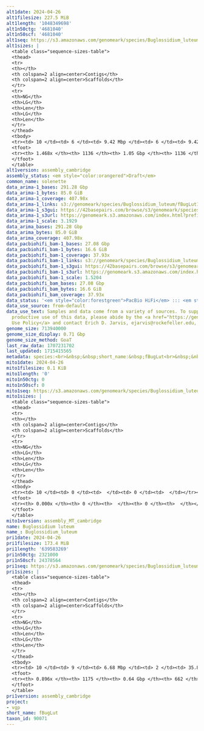 ```yaml
---
alt1date: 2024-04-26
alt1filesize: 227.5 MiB
alt1length: '1048349698'
alt1n50ctg: '4681040'
alt1n50scf: '4681040'
alt1seq: https://s3.amazonaws.com/genomeark/species/Buglossidium_luteum/fBugLut1/assembly_cambridge/fBugLut1.alt.asm.20240426.fasta.gz
alt1sizes: |
  <table class="sequence-sizes-table">
  <thead>
  <tr>
  <th></th>
  <th colspan=2 align=center>Contigs</th>
  <th colspan=2 align=center>Scaffolds</th>
  </tr>
  <tr>
  <th>NG</th>
  <th>LG</th>
  <th>Len</th>
  <th>LG</th>
  <th>Len</th>
  </tr>
  </thead>
  <tbody>
  <tr><td> 10 </td><td> 6 </td><td> 9.42 Mbp </td><td> 6 </td><td> 9.42 Mbp </td></tr><tr><td> 20 </td><td> 14 </td><td> 6.99 Mbp </td><td> 14 </td><td> 6.99 Mbp </td></tr><tr><td> 30 </td><td> 26 </td><td> 5.86 Mbp </td><td> 26 </td><td> 5.86 Mbp </td></tr><tr><td> 40 </td><td> 38 </td><td> 5.36 Mbp </td><td> 38 </td><td> 5.36 Mbp </td></tr><tr style="background-color:#cccccc;"><td> 50 </td><td> 52 </td><td> 4.68 Mbp </td><td> 52 </td><td> 4.68 Mbp </td></tr><tr><td> 60 </td><td> 68 </td><td> 4.21 Mbp </td><td> 68 </td><td> 4.21 Mbp </td></tr><tr><td> 70 </td><td> 86 </td><td> 3.53 Mbp </td><td> 86 </td><td> 3.53 Mbp </td></tr><tr><td> 80 </td><td> 108 </td><td> 3.15 Mbp </td><td> 108 </td><td> 3.15 Mbp </td></tr><tr><td> 90 </td><td> 132 </td><td> 2.73 Mbp </td><td> 132 </td><td> 2.73 Mbp </td></tr><tr><td> 100 </td><td> 161 </td><td> 2.34 Mbp </td><td> 161 </td><td> 2.34 Mbp </td></tr></tbody>
  <tfoot>
  <tr><th> 1.468x </th><th> 1136 </th><th> 1.05 Gbp </th><th> 1136 </th><th> 1.05 Gbp </th></tr>
  </tfoot>
  </table>
alt1version: assembly_cambridge
assembly_status: <em style="color:orangered">Draft</em>
common_name: solenette
data_arima-1_bases: 291.28 Gbp
data_arima-1_bytes: 85.0 GiB
data_arima-1_coverage: 407.98x
data_arima-1_links: s3://genomeark/species/Buglossidium_luteum/fBugLut1/genomic_data/arima/<br>
data_arima-1_s3gui: https://42basepairs.com/browse/s3/genomeark/species/Buglossidium_luteum/fBugLut1/genomic_data/arima/
data_arima-1_s3url: https://genomeark.s3.amazonaws.com/index.html?prefix=species/Buglossidium_luteum/fBugLut1/genomic_data/arima/
data_arima-1_scale: 3.1929
data_arima_bases: 291.28 Gbp
data_arima_bytes: 85.0 GiB
data_arima_coverage: 407.98x
data_pacbiohifi_bam-1_bases: 27.08 Gbp
data_pacbiohifi_bam-1_bytes: 16.6 GiB
data_pacbiohifi_bam-1_coverage: 37.93x
data_pacbiohifi_bam-1_links: s3://genomeark/species/Buglossidium_luteum/fBugLut1/genomic_data/pacbio_hifi/<br>
data_pacbiohifi_bam-1_s3gui: https://42basepairs.com/browse/s3/genomeark/species/Buglossidium_luteum/fBugLut1/genomic_data/pacbio_hifi/
data_pacbiohifi_bam-1_s3url: https://genomeark.s3.amazonaws.com/index.html?prefix=species/Buglossidium_luteum/fBugLut1/genomic_data/pacbio_hifi/
data_pacbiohifi_bam-1_scale: 1.5204
data_pacbiohifi_bam_bases: 27.08 Gbp
data_pacbiohifi_bam_bytes: 16.6 GiB
data_pacbiohifi_bam_coverage: 37.93x
data_status: '<em style="color:forestgreen">PacBio HiFi</em> ::: <em style="color:forestgreen">Arima</em>'
data_use_source: from-default
data_use_text: Samples and data come from a variety of sources. To support fair and
  productive use of this data, please abide by the <a href="https://genome10k.soe.ucsc.edu/data-use-policies/">Data
  Use Policy</a> and contact Erich D. Jarvis, ejarvis@rockefeller.edu, with any questions.
genome_size: 713940000
genome_size_display: 0.71 Gbp
genome_size_method: GoaT
last_raw_data: 1707231702
last_updated: 1715415565
metadata: species:<br>&nbsp;&nbsp;short_name:&nbsp;fBugLut<br>&nbsp;&nbsp;name:&nbsp;Buglossidium&nbsp;luteum<br>&nbsp;&nbsp;taxon_id:&nbsp;90071<br>&nbsp;&nbsp;common_name:&nbsp;solenette<br>&nbsp;&nbsp;order:<br>&nbsp;&nbsp;&nbsp;&nbsp;name:&nbsp;Pleuronectiformes<br>&nbsp;&nbsp;family:<br>&nbsp;&nbsp;&nbsp;&nbsp;name:&nbsp;Soleidae<br>&nbsp;&nbsp;individuals:<br>&nbsp;&nbsp;&nbsp;&nbsp;-&nbsp;short_name:&nbsp;fBugLut1<br>&nbsp;&nbsp;&nbsp;&nbsp;&nbsp;&nbsp;biosample_id:&nbsp;SAMEA110450066<br>&nbsp;&nbsp;&nbsp;&nbsp;&nbsp;&nbsp;sex:<br>&nbsp;&nbsp;genome_size:&nbsp;713940000<br>&nbsp;&nbsp;genome_size_method:&nbsp;GoaT<br>&nbsp;&nbsp;project:&nbsp;[&nbsp;vgp&nbsp;]<br>
mito1date: 2024-04-26
mito1filesize: 0.1 KiB
mito1length: '0'
mito1n50ctg: 0
mito1n50scf: 0
mito1seq: https://s3.amazonaws.com/genomeark/species/Buglossidium_luteum/fBugLut1/assembly_MT_cambridge/fBugLut1.MT.20240426.fasta.gz
mito1sizes: |
  <table class="sequence-sizes-table">
  <thead>
  <tr>
  <th></th>
  <th colspan=2 align=center>Contigs</th>
  <th colspan=2 align=center>Scaffolds</th>
  </tr>
  <tr>
  <th>NG</th>
  <th>LG</th>
  <th>Len</th>
  <th>LG</th>
  <th>Len</th>
  </tr>
  </thead>
  <tbody>
  <tr><td> 10 </td><td> 0 </td><td>  </td><td> 0 </td><td>  </td></tr><tr><td> 20 </td><td> 0 </td><td>  </td><td> 0 </td><td>  </td></tr><tr><td> 30 </td><td> 0 </td><td>  </td><td> 0 </td><td>  </td></tr><tr><td> 40 </td><td> 0 </td><td>  </td><td> 0 </td><td>  </td></tr><tr style="background-color:#cccccc;"><td> 50 </td><td> 0 </td><td style="background-color:#ff8888;">  </td><td> 0 </td><td style="background-color:#ff8888;">  </td></tr><tr><td> 60 </td><td> 0 </td><td>  </td><td> 0 </td><td>  </td></tr><tr><td> 70 </td><td> 0 </td><td>  </td><td> 0 </td><td>  </td></tr><tr><td> 80 </td><td> 0 </td><td>  </td><td> 0 </td><td>  </td></tr><tr><td> 90 </td><td> 0 </td><td>  </td><td> 0 </td><td>  </td></tr><tr><td> 100 </td><td> 0 </td><td>  </td><td> 0 </td><td>  </td></tr></tbody>
  <tfoot>
  <tr><th> 0.000x </th><th> 0 </th><th>  </th><th> 0 </th><th>  </th></tr>
  </tfoot>
  </table>
mito1version: assembly_MT_cambridge
name: Buglossidium luteum
name_: Buglossidium_luteum
pri1date: 2024-04-26
pri1filesize: 173.4 MiB
pri1length: '639583269'
pri1n50ctg: 2321000
pri1n50scf: 24378564
pri1seq: https://s3.amazonaws.com/genomeark/species/Buglossidium_luteum/fBugLut1/assembly_cambridge/fBugLut1.pri.asm.20240426.fasta.gz
pri1sizes: |
  <table class="sequence-sizes-table">
  <thead>
  <tr>
  <th></th>
  <th colspan=2 align=center>Contigs</th>
  <th colspan=2 align=center>Scaffolds</th>
  </tr>
  <tr>
  <th>NG</th>
  <th>LG</th>
  <th>Len</th>
  <th>LG</th>
  <th>Len</th>
  </tr>
  </thead>
  <tbody>
  <tr><td> 10 </td><td> 9 </td><td> 6.68 Mbp </td><td> 2 </td><td> 35.89 Mbp </td></tr><tr><td> 20 </td><td> 21 </td><td> 4.72 Mbp </td><td> 4 </td><td> 30.88 Mbp </td></tr><tr><td> 30 </td><td> 38 </td><td> 3.81 Mbp </td><td> 6 </td><td> 30.13 Mbp </td></tr><tr><td> 40 </td><td> 58 </td><td> 3.10 Mbp </td><td> 9 </td><td> 28.18 Mbp </td></tr><tr style="background-color:#cccccc;"><td> 50 </td><td> 86 </td><td style="background-color:#88ff88;"> 2.32 Mbp </td><td> 11 </td><td style="background-color:#88ff88;"> 24.38 Mbp </td></tr><tr><td> 60 </td><td> 121 </td><td> 1.72 Mbp </td><td> 14 </td><td> 22.97 Mbp </td></tr><tr><td> 70 </td><td> 173 </td><td> 1.06 Mbp </td><td> 18 </td><td> 17.75 Mbp </td></tr><tr><td> 80 </td><td> 270 </td><td> 0.50 Mbp </td><td> 27 </td><td> 2.90 Mbp </td></tr><tr><td> 90 </td><td> 0 </td><td>  </td><td> 0 </td><td>  </td></tr><tr><td> 100 </td><td> 0 </td><td>  </td><td> 0 </td><td>  </td></tr></tbody>
  <tfoot>
  <tr><th> 0.896x </th><th> 1175 </th><th> 0.64 Gbp </th><th> 662 </th><th> 0.64 Gbp </th></tr>
  </tfoot>
  </table>
pri1version: assembly_cambridge
project:
- vgp
short_name: fBugLut
taxon_id: 90071
---
```

